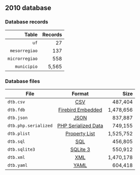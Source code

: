 ## 2010 database

### Database records

|          Table | Records |
| --------------:| -------:|
|           `uf` |      27 |
|  `mesorregiao` |     137 |
| `microrregiao` |     558 |
|    `municipio` |   5,565 |

### Database files

| File                 | Format                                                                                          |      Size |
| -------------------- |:-----------------------------------------------------------------------------------------------:| ---------:|
| `dtb.csv`            | [CSV](https://en.wikipedia.org/wiki/Comma-separated_values)                                     |   487,404 |
| `dtb.fdb`            | [Firebird Embedded](https://en.wikipedia.org/wiki/Embedded_database#Firebird_Embedded)          | 1,478,656 |
| `dtb.json`           | [JSON](https://en.wikipedia.org/wiki/JSON)                                                      |   837,887 |
| `dtb.php.serialized` | [PHP Serialized Data](https://en.wikipedia.org/wiki/Serialization#Programming_language_support) |   749,155 |
| `dtb.plist`          | [Property List](https://en.wikipedia.org/wiki/Property_list)                                    | 1,525,752 |
| `dtb.sql`            | [SQL](https://en.wikipedia.org/wiki/SQL)                                                        |   456,805 |
| `dtb.sqlite3`        | [SQLite 3](https://en.wikipedia.org/wiki/SQLite)                                                |   550,912 |
| `dtb.xml`            | [XML](https://en.wikipedia.org/wiki/XML)                                                        | 1,470,178 |
| `dtb.yaml`           | [YAML](https://en.wikipedia.org/wiki/YAML)                                                      |   604,418 |
